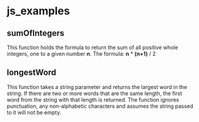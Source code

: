 # js_examples

## sumOfIntegers
This function holds the formula to return the sum of all positive whole integers, one to a given number __n__.
The formula: **n** * **(n+1)** / 2

## longestWord
This function takes a string parameter and returns the largest word in the string. If there are two or more words that are the same length, the first word from the string with that length is returned. The function ignores punctuation, any non-alphabetic characters and assumes the string passed to it will not be empty.